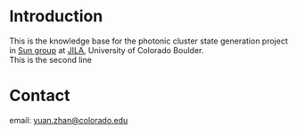 
# Introduction

This is the knowledge base for the photonic cluster state generation project in [Sun group](https://jila.colorado.edu/sun) at [JILA](https://jila.colorado.edu), University of Colorado Boulder.<br>
This is the second line

# Contact

email: <yuan.zhan@colorado.edu>
